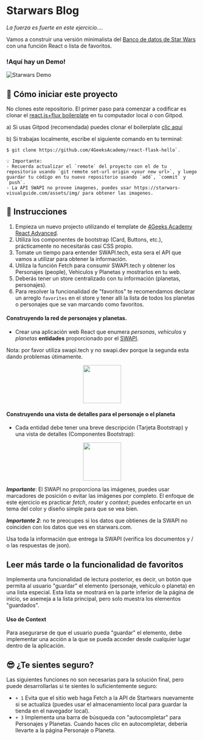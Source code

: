 # Starwars Blog

_La fuerza es fuerte en este ejercicio...._

Vamos a construir una versión minimalista del [Banco de datos de Star Wars](https://www.starwars.com/databank) con una función React o lista de favoritos.

### !Aquí hay un Demo!

![Starwars Demo](https://github.com/breatheco-de/exercise-starwars-blog-reading-list/blob/master/preview.gif?raw=true)

## 🌱  Cómo iniciar este proyecto

No clones este repositorio. El primer paso para comenzar a codificar es clonar el [react.js+flux boilerplate](https://gitpod.io#https://github.com/4GeeksAcademy/react-flask-hello) en tu computador local o con Gitpod.

a) Si usas Gitpod (recomendada) puedes clonar el boilerplate [clic aquí](https://gitpod.io#https://github.com/4GeeksAcademy/react-flask-hello)

b) Si trabajas localmente, escribe el siguiente comando en tu terminal:
 ```sh
 $ git clone https://github.com/4GeeksAcademy/react-flask-hello`.
````

```
💡 Importante: 
- Recuerda actualizar el `remote` del proyecto con el de tu repositorio usando `git remote set-url origin <your new url>`, y luego guardar tu código en tu nuevo repositorio usando `add`, `commit` y `push`.
- La API SWAPI no provee imagenes, puedes usar https://starwars-visualguide.com/assets/img/ para obtener las imagenes.
```

## 📝 Instrucciones

1. Empieza un nuevo projecto utilizando el template de [4Geeks Academy React Advanced](https://github.com/4GeeksAcademy/react-hello-webapp).
2. Utiliza los componentes de bootstrap (Card, Buttons, etc.), prácticamente no necesitarás casi CSS propio.
3. Tomate un tiempo para entender SWAPI.tech, esta sera el API que vamos a utilizar para obtener la información.
4. Utiliza la función Fetch para consumir SWAPI.tech y obtener los Personajes (people), Vehiculos y Planetas y mostrarlos en tu web.
5. Deberás tener un store centralizado con tu información (planetas, personajes).
6. Para resolver la funcionalidad de "favoritos" te recomendamos declarar un arreglo `favorites` en el store y tener alli la lista de todos los planetas o personajes que se van marcando como favoritos.

#### Construyendo la red de personajes y planetas.

- Crear una aplicación web React que enumera _personas_, _vehiculos_ y _planetas_ **entidades** proporcionado por el [SWAPI](https://www.swapi.tech/documentation).

Nota: por favor utiliza swapi.tech y no swapi.dev porque la segunda esta dando problemas útimamente.

<p align="center">
   <img height="100" src="https://raw.githubusercontent.com/nachovz/projects/master/p/javascript/semi-senior/startwars-blog-reading-list/sw_data.png" />
</p>

#### Construyendo una vista de detalles para el personaje o el planeta

- Cada entidad debe tener una breve descripción (Tarjeta Bootstrap) y una vista de detalles (Componentes Bootstrap):

<p align="center">
   <img height="100" src="https://raw.githubusercontent.com/nachovz/projects/master/p/javascript/semi-senior/startwars-blog-reading-list/sw_data_details.png" />
</p>

***Importante***: El SWAPI no proporciona las imágenes, puedes usar marcadores de posición o evitar las imágenes por completo. El enfoque de este ejercicio es practicar *fetch*, *router* y *context*; puedes enfocarte en un tema del color y diseño simple para que se vea bien.

***Importante 2***: no te preocupes si los datos que obtienes de la SWAPI no coinciden con los datos que ves en starwars.com.

Usa toda la información que entrega la SWAPI (verifica los documentos y / o las respuestas de json).

## Leer más tarde o la funcionalidad de favoritos

Implementa una funcionalidad de lectura posterior, es decir, un botón que permita al usuario "guardar" el elemento (personaje, vehículo o planeta) en una lista especial. Esta lista se mostrará en la parte inferior de la página de inicio, se asemeja a la lista principal, pero solo muestra los elementos "guardados".

#### Uso de Context

Para asegurarse de que el usuario pueda "guardar" el elemento, debe implementar una acción a la que se pueda acceder desde cualquier lugar dentro de la aplicación.

## 😎 ¿Te sientes seguro?

Las siguientes funciones no son necesarias para la solución final, pero puede desarrollarlas si te sientes lo suficientemente seguro:

- `+ 1` Evita que el sitio web haga Fetch a la API de Startwars nuevamente si se actualiza (puedes usar el almacenamiento local para guardar la tienda en el navegador local).
- `+ 3` Implementa una barra de búsqueda con "autocompletar" para Personajes y Planetas. Cuando haces clic en autocompletar, debería llevarte a la página Personaje o Planeta.




